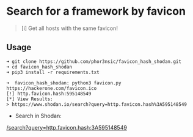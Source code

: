 # Search for a framework by favicon

> [i] Get all hosts with the same favicon!


## Usage

```
➜ git clone https://github.com/phor3nsic/favicon_hash_shodan.git
➜ cd favicon_hash_shodan
➜ pip3 install -r requirements.txt

➜  favicon_hash_shodan: python3 favicon.py https://hackerone.com/favicon.ico
[!] http.favicon.hash:595148549
[*] View Results:
> https://www.shodan.io/search?query=http.favicon.hash%3A595148549

```

- Search in Shodan:

[/search?query=http.favicon.hash:3A595148549](https://www.shodan.io/search?query=http.favicon.hash%3A595148549)
